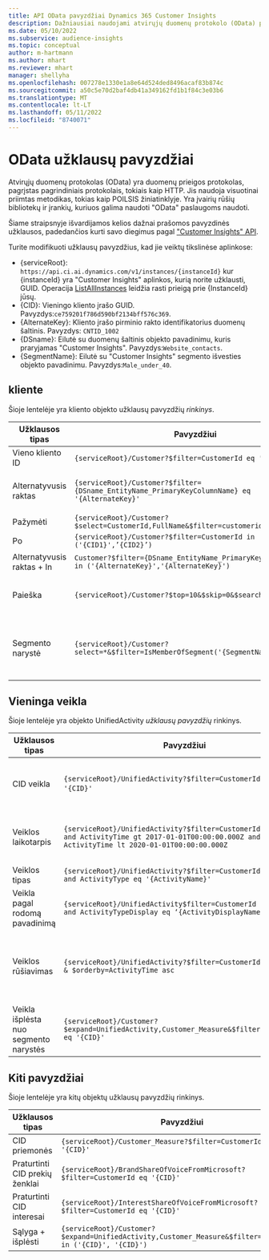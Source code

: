 ```yaml
---
title: API OData pavyzdžiai Dynamics 365 Customer Insights
description: Dažniausiai naudojami atvirųjų duomenų protokolo (OData) pavyzdžiai, kaip pateikti užklausą "Customer Insights" API, kad būtų galima peržiūrėti duomenis.
ms.date: 05/10/2022
ms.subservice: audience-insights
ms.topic: conceptual
author: m-hartmann
ms.author: mhart
ms.reviewer: mhart
manager: shellyha
ms.openlocfilehash: 007278e1330e1a8e64d524ded8496acaf83b874c
ms.sourcegitcommit: a50c5e70d2baf4db41a349162fd1b1f84c3e03b6
ms.translationtype: MT
ms.contentlocale: lt-LT
ms.lasthandoff: 05/11/2022
ms.locfileid: "8740071"
---
```

# <a name="odata-query-examples"></a>OData užklausų pavyzdžiai

Atvirųjų duomenų protokolas (OData) yra duomenų prieigos protokolas, pagrįstas pagrindiniais protokolais, tokiais kaip HTTP. Jis naudoja visuotinai priimtas metodikas, tokias kaip POILSIS žiniatinklyje. Yra įvairių rūšių bibliotekų ir įrankių, kuriuos galima naudoti "OData" paslaugoms naudoti.

Šiame straipsnyje išvardijamos kelios dažnai prašomos pavyzdinės užklausos, padedančios kurti savo diegimus pagal ["Customer Insights" API](apis.md).

Turite modifikuoti užklausų pavyzdžius, kad jie veiktų tikslinėse aplinkose: 

- {serviceRoot}: `https://api.ci.ai.dynamics.com/v1/instances/{instanceId}` kur {instanceId} yra "Customer Insights" aplinkos, kurią norite užklausti, GUID. Operacija [ListAllInstances](https://developer.ci.ai.dynamics.com/api-details#api=CustomerInsights&operation=Get-all-instances) leidžia rasti prieigą prie {InstanceId} jūsų.
- {CID}: Vieningo kliento įrašo GUID. Pavyzdys:`ce759201f786d590bf2134bff576c369`.
- {AlternateKey}: Kliento įrašo pirminio rakto identifikatorius duomenų šaltinis. Pavyzdys: `CNTID_1002`
- {DSname}: Eilutė su duomenų šaltinis objekto pavadinimu, kuris praryjamas "Customer Insights". Pavyzdys:`Website_contacts`.
- {SegmentName}: Eilutė su "Customer Insights" segmento išvesties objekto pavadinimu. Pavyzdys:`Male_under_40`.

## <a name="customer"></a>kliente

Šioje lentelėje yra kliento objekto užklausų pavyzdžių *rinkinys*.


|Užklausos tipas |Pavyzdžiui  | Pastaba.  |
|---------|---------|---------|
|Vieno kliento ID     | `{serviceRoot}/Customer?$filter=CustomerId eq '{CID}'`          |  |
|Alternatyvusis raktas    | `{serviceRoot}/Customer?$filter={DSname_EntityName_PrimaryKeyColumnName} eq '{AlternateKey}' `         |  Alternatyvūs raktai išlieka vieningame kliento objekte       |
|Pažymėti   | `{serviceRoot}/Customer?$select=CustomerId,FullName&$filter=customerid eq '1'`        |         |
|Po    | `{serviceRoot}/Customer?$filter=CustomerId in ('{CID1}',’{CID2}’)`        |         |
|Alternatyvusis raktas + In   | `Customer?$filter={DSname_EntityName_PrimaryKeyColumnName} in ('{AlternateKey}','{AlternateKey}')`         |         |
|Paieška  | `{serviceRoot}/Customer?$top=10&$skip=0&$search="string"`        |   Pateikia 10 geriausių ieškos eilutės rezultatų      |
|Segmento narystė  | `{serviceRoot}/Customer?select=*&$filter=IsMemberOfSegment('{SegmentName}')&$top=10  `     | Grąžina iš anksto nustatytą segmentavimo objekto eilučių skaičių.      |

## <a name="unified-activity"></a>Vieninga veikla

Šioje lentelėje yra objekto UnifiedActivity *užklausų pavyzdžių* rinkinys.

|Užklausos tipas |Pavyzdžiui  | Pastaba.  |
|---------|---------|---------|
|CID veikla     | `{serviceRoot}/UnifiedActivity?$filter=CustomerId eq '{CID}'`          | Išvardija konkretaus kliento profilio veiklas |
|Veiklos laikotarpis    | `{serviceRoot}/UnifiedActivity?$filter=CustomerId eq '{CID}' and ActivityTime gt 2017-01-01T00:00:00.000Z and ActivityTime lt 2020-01-01T00:00:00.000Z`     |  Kliento profilio veikla per tam tikrą laikotarpį       |
|Veiklos tipas    |   `{serviceRoot}/UnifiedActivity?$filter=CustomerId eq '{CID}' and ActivityType eq '{ActivityName}'`        |         |
|Veikla pagal rodomą pavadinimą     | `{serviceRoot}/UnifiedActivity$filter=CustomerId eq ‘{CID}’ and ActivityTypeDisplay eq ‘{ActivityDisplayName}’ `        | |
|Veiklos rūšiavimas    | `{serviceRoot}/UnifiedActivity?$filter=CustomerId eq ‘{CID}’ & $orderby=ActivityTime asc`     |  Veiklos rūšiavimas didėjimo tvarka arba mažėjimo tvarka       |
|Veikla išplėsta nuo segmento narystės  |   `{serviceRoot}/Customer?$expand=UnifiedActivity,Customer_Measure&$filter=CustomerId eq '{CID}'`     |         |

## <a name="other-examples"></a>Kiti pavyzdžiai

Šioje lentelėje yra kitų objektų užklausų pavyzdžių rinkinys.

|Užklausos tipas |Pavyzdžiui  | Pastaba.  |
|---------|---------|---------|
|CID priemonės    | `{serviceRoot}/Customer_Measure?$filter=CustomerId eq '{CID}'`          |  |
|Praturtinti CID prekių ženklai    | `{serviceRoot}/BrandShareOfVoiceFromMicrosoft?$filter=CustomerId eq '{CID}'`  |       |
|Praturtinti CID interesai    |   `{serviceRoot}/InterestShareOfVoiceFromMicrosoft?$filter=CustomerId eq '{CID}'`       |         |
|Sąlyga + išplėsti     | `{serviceRoot}/Customer?$expand=UnifiedActivity,Customer_Measure&$filter=CustomerId in ('{CID}', '{CID}')`         | |
